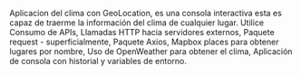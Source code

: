 Aplicacion del clima con GeoLocation, es una consola interactiva esta es capaz de traerme la información del clima de cualquier lugar. Utilice Consumo de APIs, Llamadas HTTP hacia servidores externos, Paquete request - superficialmente, Paquete Axios, Mapbox places para obtener lugares por nombre, Uso de OpenWeather para obtener el clima, Aplicación de consola con historial y variables de entorno.